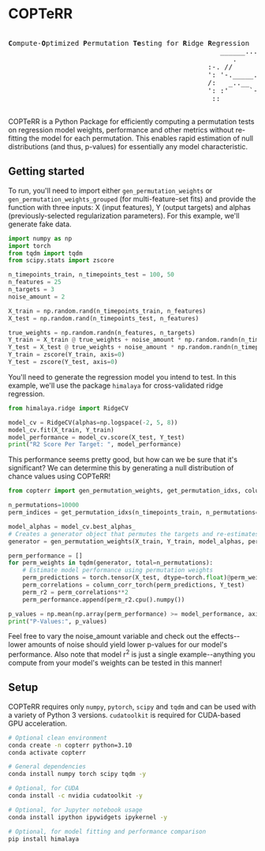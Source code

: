 # COPTeRR
<pre>  
<b>C</b>ompute-<b>O</b>ptimized <b>P</b>ermutation <b>Te</b>sting for <b>R</b>idge <b>R</b>egression
                                                   ______.........--=T=--.........______
                                                      .             |:|
                                                :-. //           /""""""-.
                                                ': '-._____..--""(""""""()`---.__
                                                /:   _..__   ''  ":""""'[] |""`\\
                                                ': :'     `-.     _:._     '"""" :
                                                 ::          '--=:____:.___....-"
                                                                O"       O"</pre>

COPTeRR is a Python Package for efficiently computing a permutation tests on regression model weights, performance and other metrics without re-fitting the model for each permutation.  This enables rapid estimation of null distributions (and thus, p-values) for essentially any model characteristic.

## Getting started
To run, you'll need to import either `gen_permutation_weights` or `gen_permutation_weights_grouped` (for multi-feature-set fits) and provide the function with three inputs: X (input features), Y (output targets) and alphas (previously-selected regularization parameters).  For this example, we'll generate fake data.

``` python
import numpy as np
import torch
from tqdm import tqdm
from scipy.stats import zscore

n_timepoints_train, n_timepoints_test = 100, 50
n_features = 25
n_targets = 3
noise_amount = 2

X_train = np.random.rand(n_timepoints_train, n_features)
X_test = np.random.rand(n_timepoints_test, n_features)

true_weights = np.random.randn(n_features, n_targets)
Y_train = X_train @ true_weights + noise_amount * np.random.randn(n_timepoints_train, n_targets)
Y_test = X_test @ true_weights + noise_amount * np.random.randn(n_timepoints_test, n_targets)
Y_train = zscore(Y_train, axis=0)
Y_test = zscore(Y_test, axis=0)
```

You'll need to generate the regression model you intend to test.  In this example, we'll use the package `himalaya` for cross-validated ridge regression.

``` python
from himalaya.ridge import RidgeCV

model_cv = RidgeCV(alphas=np.logspace(-2, 5, 8))
model_cv.fit(X_train, Y_train)
model_performance = model_cv.score(X_test, Y_test)
print("R2 Score Per Target: ", model_performance)
```
This performance seems pretty good, but how can we be sure that it's significant?  We can determine this by generating a null distribution of chance values using COPTeRR!

``` python
from copterr import gen_permutation_weights, get_permutation_idxs, column_corr_torch

n_permutations=10000
perm_indices = get_permutation_idxs(n_timepoints_train, n_permutations=n_permutations, block_len=5)

model_alphas = model_cv.best_alphas_
# Creates a generator object that permutes the targets and re-estimates weights
generator = gen_permutation_weights(X_train, Y_train, model_alphas, perm_indices, verbose=False)

perm_performance = []
for perm_weights in tqdm(generator, total=n_permutations):
    # Estimate model performance using permutation weights
    perm_predictions = torch.tensor(X_test, dtype=torch.float)@perm_weights
    perm_correlations = column_corr_torch(perm_predictions, Y_test)
    perm_r2 = perm_correlations**2
    perm_performance.append(perm_r2.cpu().numpy())

p_values = np.mean(np.array(perm_performance) >= model_performance, axis=0)
print("P-Values:", p_values)
```
Feel free to vary the noise_amount variable and check out the effects--lower amounts of noise should yield lower p-values for our model's performance. Also note that model r<sup>2</sup> is just a single example--anything you compute from your model's weights can be tested in this manner!

## Setup
COPTeRR requires only `numpy`, `pytorch`, `scipy` and `tqdm` and can be used with a variety of Python 3 versions. `cudatoolkit` is required for CUDA-based GPU acceleration.

``` bash
# Optional clean environment
conda create -n copterr python=3.10
conda activate copterr

# General dependencies
conda install numpy torch scipy tqdm -y

# Optional, for CUDA
conda install -c nvidia cudatoolkit -y

# Optional, for Jupyter notebook usage
conda install ipython ipywidgets ipykernel -y

# Optional, for model fitting and performance comparison
pip install himalaya
```
